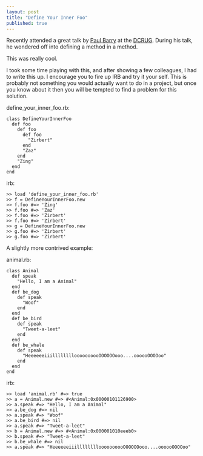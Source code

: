 ```yaml
---
layout: post
title: "Define Your Inner Foo"
published: true
---
```


Recently attended a great talk by [Paul Barry](http://paulbarry.com/) at the [DCRUG](http://www.meetup.com/dcruby/). During his talk, he wondered off into defining a method in a method.

This was really cool.

I took some time playing with this, and after showing a few colleagues, I had to write this up. I encourage you to fire up IRB and try it your self. This is probably not something you would actually want to do in a project, but once you know about it then you will be tempted to find a problem for this solution.

define_your_inner_foo.rb:

    class DefineYourInnerFoo
      def foo
        def foo
          def foo
            "Zirbert"
          end
          "Zaz"
        end
        "Zing"
      end
    end

irb:

    >> load 'define_your_inner_foo.rb'
    >> f = DefineYourInnerFoo.new
    >> f.foo #=> 'Zing'
    >> f.foo #=> 'Zaz'
    >> f.foo #=> 'Zirbert'
    >> f.foo #=> 'Zirbert'
    >> g = DefineYourInnerFoo.new
    >> g.foo #=> 'Zirbert'
    >> g.foo #=> 'Zirbert'


A slightly more contrived example:

animal.rb:

    class Animal
      def speak
        "Hello, I am a Animal"
      end
      def be_dog
        def speak
          "Woof"
        end
      end
      def be_bird
        def speak
          "Tweet-a-leet"
        end
      end
      def be_whale
        def speak
          "HeeeeeeiiilllllllloooooooooOOOOOOooo....oooooOOOOoo"
        end
      end
    end

irb:

    >> load 'animal.rb' #=> true
    >> a = Animal.new #=> #<Animal:0x00000101126900>
    >> a.speak #=> "Hello, I am a Animal"
    >> a.be_dog #=> nil
    >> a.speak #=> "Woof"
    >> a.be_bird #=> nil
    >> a.speak #=> "Tweet-a-leet"
    >> b = Animal.new #=> #<Animal:0x000001010eeeb0>
    >> b.speak #=> "Tweet-a-leet"
    >> b.be_whale #=> nil
    >> a.speak #=> "HeeeeeeiiilllllllloooooooooOOOOOOooo....oooooOOOOoo"

